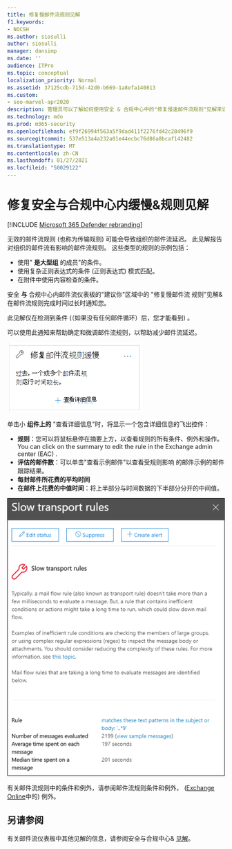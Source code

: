 ```yaml
---
title: 修复慢邮件流规则见解
f1.keywords:
- NOCSH
ms.author: siosulli
author: siosulli
manager: dansimp
ms.date: ''
audience: ITPro
ms.topic: conceptual
localization_priority: Normal
ms.assetid: 37125cdb-715d-42d0-b669-1a8efa140813
ms.custom:
- seo-marvel-apr2020
description: 管理员可以了解如何使用安全 & 合规中心中的"修复慢速邮件流规则"见解来识别和修复低效率或已损坏的邮件流规则 (也称为组织中) 传输规则。
ms.technology: mdo
ms.prod: m365-security
ms.openlocfilehash: ef9f26994f563a5f9dad411f2276fd42c28496f9
ms.sourcegitcommit: 537e513a4a232a01e44ecbc76d86a8bcaf142482
ms.translationtype: MT
ms.contentlocale: zh-CN
ms.lasthandoff: 01/27/2021
ms.locfileid: "50029122"
---
```

# <a name="fix-slow-mail-flow-rules-insight-in-the-security--compliance-center"></a>修复安全与合规中心内缓慢&规则见解

[!INCLUDE [Microsoft 365 Defender rebranding](../includes/microsoft-defender-for-office.md)]


无效的邮件流规则 (也称为传输规则) 可能会导致组织的邮件流延迟。 此见解报告对组织的邮件流有影响的邮件流规则。 这些类型的规则的示例包括：

- 使用" **是大型组** 的成员"的条件。
- 使用复杂正则表达式的条件 (正则表达式) 模式匹配。
- 在附件中使用内容检查的条件。

安全 **与** 合规中心内邮件流仪表板的"建议你"区域中的 [](mail-flow-insights-v2.md)"修复慢邮件流 [](https://protection.office.com)规则"见解&在邮件流规则完成时间过长时通知您。 

此见解仅在检测到条件 (（如果没有任何邮件循环）后，您才能看到) 。

可以使用此通知来帮助确定和微调邮件流规则，以帮助减少邮件流延迟。

![修复邮件流仪表板的"建议"区域中的慢邮件流规则见解](../../media/mfi-fix-slow-mail-flow-rules.png)

单击小 **组件上的** "查看详细信息"时，将显示一个包含详细信息的飞出控件：

- **规则**：您可以将鼠标悬停在摘要上方，以查看规则的所有条件、例外和操作。 You can click on the summary to edit the rule in the Exchange admin center (EAC) .
- **评估的邮件数**：可以单击"查看示例邮件"以查看受规则影响 [](message-trace-scc.md)的邮件示例的邮件跟踪结果。
- **每封邮件所花费的平均时间**
- **在邮件上花费的中值时间**：将上半部分与时间数据的下半部分分开的中间值。

![单击"修复慢速邮件流规则"见解上的"查看详细信息"后显示的详细信息飞出](../../media/mfi-fix-slow-mail-flow-rules-details.png)

有关邮件流规则中的条件和例外，请参阅邮件流规则条件和例外， ([Exchange Online](https://docs.microsoft.com/Exchange/security-and-compliance/mail-flow-rules/conditions-and-exceptions)中的) 例外。

## <a name="see-also"></a>另请参阅

有关邮件流仪表板中其他见解的信息，请参阅安全与合规中心& [见解](mail-flow-insights-v2.md)。
